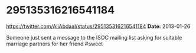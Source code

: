 # 295135316216541184
https://twitter.com/AliAbdaal/status/295135316216541184
**Date:** 2013-01-26

Someone just sent a message to the ISOC mailing list asking for suitable marriage partners for her friend #sweet
